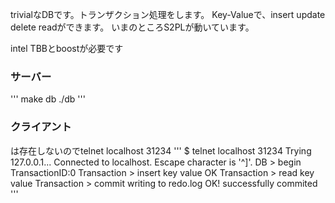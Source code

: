 trivialなDBです。トランザクション処理をします。
Key-Valueで、insert update delete readができます。
いまのところS2PLが動いています。

intel TBBとboostが必要です

### サーバー
'''
make db
./db
'''

### クライアント
は存在しないのでtelnet localhost 31234
'''
$ telnet localhost 31234
Trying 127.0.0.1...
Connected to localhost.
Escape character is '^]'.
DB > begin
TransactionID:0
Transaction > insert key value
OK
Transaction > read key
value
Transaction > commit
writing to redo.log
OK!
successfully commited
'''
